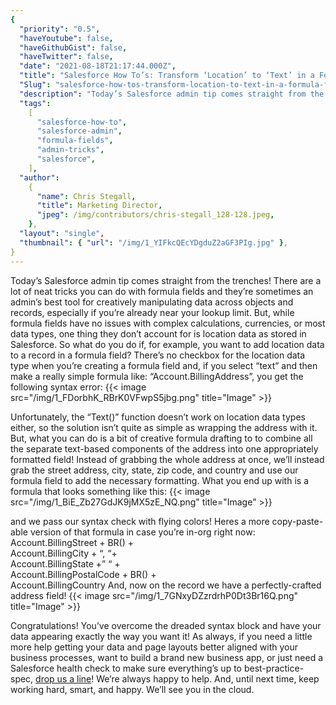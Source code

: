 ```yaml
---
{
  "priority": "0.5",
  "haveYoutube": false,
  "haveGithubGist": false,
  "haveTwitter": false,
  "date": "2021-08-18T21:17:44.000Z",
  "title": "Salesforce How To’s: Transform ‘Location’ to ‘Text’ in a Formula Field",
  "Slug": "salesforce-how-tos-transform-location-to-text-in-a-formula-field",
  "description": "Today’s Salesforce admin tip comes straight from the trenches! There are a lot of neat tricks you can do with formula fields and they’re sometimes an admin’s best tool for creatively manipulating data across objects and records, especially if you’re already near your lookup limit. But, while formula fields have no issues with complex calculations, currencies, or most data types, one thing they don’t account for is location data as stored in Salesforce..",
  "tags":
    [
      "salesforce-how-to",
      "salesforce-admin",
      "formula-fields",
      "admin-tricks",
      "salesforce",
    ],
  "author":
    {
      "name": Chris Stegall,
      "title": Marketing Director,
      "jpeg": /img/contributors/chris-stegall_128-128.jpeg,
    },
  "layout": "single",
  "thumbnail": { "url": "/img/1_YIFkcQEcYDgduZ2aGF3PIg.jpg" },
}
---
```


Today’s Salesforce admin tip comes straight from the trenches! There are a lot of neat tricks you can do with formula fields and they’re sometimes an admin’s best tool for creatively manipulating data across objects and records, especially if you’re already near your lookup limit. But, while formula fields have no issues with complex calculations, currencies, or most data types, one thing they don’t account for is location data as stored in Salesforce.
So what do you do if, for example, you want to add location data to a record in a formula field? There’s no checkbox for the location data type when you’re creating a formula field and, if you select “text” and then make a really simple formula like: “Account.BillingAddress”, you get the following syntax error:
{{< image src="/img/1_FDorbhK_RBrK0VFwpS5jbg.png" title="Image" >}}

Unfortunately, the “Text()” function doesn’t work on location data types either, so the solution isn’t quite as simple as wrapping the address with it.
But, what you can do is a bit of creative formula drafting to to combine all the separate text-based components of the address into one appropriately formatted field! Instead of grabbing the whole address at once, we’ll instead grab the street address, city, state, zip code, and country and use our formula field to add the necessary formatting.
What you end up with is a formula that looks something like this:
{{< image src="/img/1_BiE_Zb27GdJK9jMX5zE_NQ.png" title="Image" >}}

and we pass our syntax check with flying colors!
Heres a more copy-paste-able version of that formula in case you’re in-org right now:
Account.BillingStreet + BR() + <br> Account.BillingCity + “, “+ <br> Account.BillingState +” “ + <br> Account.BillingPostalCode + BR() + <br> Account.BillingCountry
And, now on the record we have a perfectly-crafted address field!
{{< image src="/img/1_7GNxyDZzrdrhP0Dt3Br16Q.png" title="Image" >}}

Congratulations! You’ve overcome the dreaded syntax block and have your data appearing exactly the way you want it!
As always, if you need a little more help getting your data and page layouts better aligned with your business processes, want to build a brand new business app, or just need a Salesforce health check to make sure everything’s up to best-practice-spec, [drop us a line](https://appexchange.salesforce.com/appxConsultingListingDetail?listingId=a0N30000001gF9jEAE)! We’re always happy to help.
And, until next time, keep working hard, smart, and happy. We’ll see you in the cloud.
